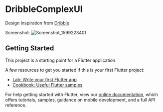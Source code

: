 # DribbleComplexUI

Design Inspiration from [Dribble](https://dribbble.com/)

Screenshot:
![Screenshot_1599223401](https://user-images.githubusercontent.com/38524076/92241078-40c32200-eedb-11ea-830d-4a0d1c12b0ca.png)


## Getting Started

This project is a starting point for a Flutter application.

A few resources to get you started if this is your first Flutter project:

- [Lab: Write your first Flutter app](https://flutter.dev/docs/get-started/codelab)
- [Cookbook: Useful Flutter samples](https://flutter.dev/docs/cookbook)

For help getting started with Flutter, view our
[online documentation](https://flutter.dev/docs), which offers tutorials,
samples, guidance on mobile development, and a full API reference.

